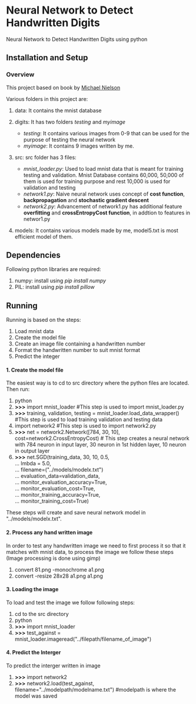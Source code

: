 # Neural Network to Detect Handwritten Digits
Neural Network to Detect Handwritten Digits using python

## Installation and Setup

### Overview
This project based on book by [Michael Nielson](http://neuralnetworksanddeeplearning.com)

Various folders in this project are:

1. data:  It contains the mnist database
2. digits:  It has two folders *testing* and *myimage*
   * *testing*: It contains various images from 0-9 that can be used for the purpose of testing the neural network
   * *myimage*: It contains 9 images written by me.
3. src: src folder has 3 files:
    * *mnist_loader.py*: Used to load mnist data that is meant for training testing and validation. Mnist Database contains 60,000, 50,000 of them is used for training purpose and rest 10,000 is used for validation and testing
    * *network1.py*: Naive neural network uses concept of **cost function**, **backpropagation** and **stochastic gradient descent**
    * *network2.py*: Advancement of network1.py has additional feature **overfitting** and **crossEntropyCost function**, in addtion to features in networ1.py
  
4. models: It contains various models made by me, model5.txt is most efficient model of them.

## Dependencies
Following python libraries are required:

1. numpy: install using *pip install numpy*
2. PIL: install using *pip install pillow*

## Running
Running is based on the steps:

1. Load mnist data
2. Create the model file
3. Create an image file containing a handwritten number
4. Format the handwritten number to suit mnist format
5. Predict the integer 

#### 1. Create the model file
The easiest way is to cd to src directory where the python files are located. Then run:

1. python
2. **>>>** import mnist_loader  #This step is used to import mnist_loader.py
3. **>>>** training, validation, testing = mnist_loader.load_data_wrapper() #This step is used to load training validation and testing data
4. import network2 #This step is used to import network2.py
5. **>>>** net = network2.Network([784, 30, 10], cost=network2.CrossEntropyCost) # This step creates a neural network with 784 neuron in input layer, 30 neuron in 1st hidden layer, 10 neuron in output layer
6. **>>>** net.SGD(training_data, 30, 10, 0.5,<br>
  ... lmbda = 5.0,<br>
  ... filename=("../models/modelx.txt")<br>
  ... evaluation_data=validation_data,<br>
  ... monitor_evaluation_accuracy=True,<br>
  ... monitor_evaluation_cost=True,<br>
  ... monitor_training_accuracy=True,<br>
  ... monitor_training_cost=True)<br>

These steps will create and save neural network model in "../models/modelx.txt".

#### 2. Process any hand written image

In order to test any handwritten image we need to first process it so that it matches with mnist data, to process the image we follow these steps (Image processing is done using gimp)

 1. convert 81.png -monochrome a1.png
 2. convert -resize 28x28 a1.png a1.png

#### 3. Loading the image

To load and test the image we follow following steps:

1. cd to the src directory
2. python
3. **>>>** import mnist_loader
4. **>>>** test_against = mnist_loader.imageread("../filepath/filename_of_image")

#### 4. Predict the Interger

To predict the interger written in image

1. **>>>** import network2
2. **>>>** network2.load(test_against, filename="../modelpath/modelname.txt") #modelpath is where the model was saved
